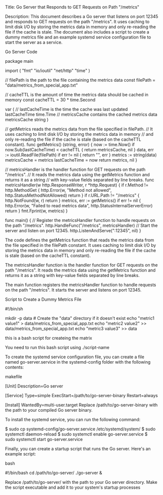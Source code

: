 Title: Go Server that Responds to GET Requests on Path "/metrics"

Description: This document describes a Go server that listens on port 12345 and responds to GET requests on the path "/metrics". It uses caching to limit disk I/O by storing the metrics data in memory and only re-reading the file if the cache is stale. The document also includes a script to create a dummy metrics file and an example systemd service configuration file to start the server as a service.

Go Server Code

package main

import (
	"fmt"
	"io/ioutil"
	"net/http"
	"time"
)

// filePath is the path to the file containing the metrics data
const filePath = "data/metrics_from_special_app.txt"

// cacheTTL is the amount of time the metrics data should be cached in memory
const cacheTTL = 30 * time.Second

var (
	// lastCacheTime is the time the cache was last updated
	lastCacheTime time.Time
	// metricsCache contains the cached metrics data
	metricsCache string
)

// getMetrics reads the metrics data from the file specified in filePath.
// It uses caching to limit disk I/O by storing the metrics data in memory
// and only re-reading the file if the cache is stale (based on the cacheTTL constant).
func getMetrics() (string, error) {
	now := time.Now()
	if now.Sub(lastCacheTime) < cacheTTL {
		return metricsCache, nil
	}
	data, err := ioutil.ReadFile(filePath)
	if err != nil {
		return "", err
	}
	metrics := string(data)
	metricsCache = metrics
	lastCacheTime = now
	return metrics, nil
}

// metricsHandler is the handler function for GET requests on the path "/metrics".
// It reads the metrics data using the getMetrics function and returns it as a string
// with key-value fields separated by line breaks.
func metricsHandler(w http.ResponseWriter, r *http.Request) {
	if r.Method != http.MethodGet {
		http.Error(w, "Method not allowed", http.StatusMethodNotAllowed)
		return
	}
	if r.URL.Path != "/metrics" {
		http.NotFound(w, r)
		return
	}
	metrics, err := getMetrics()
	if err != nil {
		http.Error(w, "Failed to read metrics data", http.StatusInternalServerError)
		return
	}
	fmt.Fprint(w, metrics)
}

func main() {
	// Register the metricsHandler function to handle requests on the path "/metrics".
	http.HandleFunc("/metrics", metricsHandler)
	// Start the server and listen on port 12345.
	http.ListenAndServe(":12345", nil)
}



The code defines the getMetrics function that reads the metrics data from the file specified in the filePath constant. It uses caching to limit disk I/O by storing the metrics data in memory and only re-reading the file if the cache is stale (based on the cacheTTL constant).


The metricsHandler function is the handler function for GET requests on the path "/metrics". It reads the metrics data using the getMetrics function and returns it as a string with key-value fields separated by line breaks.

The main function registers the metricsHandler function to handle requests on the path "/metrics". It starts the server and listens on port 12345.

Script to Create a Dummy Metrics File


#!/bin/sh

mkdir -p data  # Create the "data" directory if it doesn't exist
echo "metric1 value1" > data/metrics_from_special_app.txt
echo "metric2 value2" >> data/metrics_from_special_app.txt
echo "metric3 value3" >> data

this is a bash script for createing the matrix 

You need to run this bash script using ./script-name 


To create the systemd service configuration file, you can create a file named go-server.service in the systemd-config folder with the following contents:

makefile

[Unit]
Description=Go server

[Service]
Type=simple
ExecStart=/path/to/go-server-binary
Restart=always

[Install]
WantedBy=multi-user.target
Replace /path/to/go-server-binary with the path to your compiled Go server binary.

To install the systemd service, you can run the following command:


$ sudo cp systemd-config/go-server.service /etc/systemd/system/
$ sudo systemctl daemon-reload
$ sudo systemctl enable go-server.service
$ sudo systemctl start go-server.service

Finally, you can create a startup script that runs the Go server. Here's an example script:

bash

#!/bin/bash
cd /path/to/go-server/
./go-server &

Replace /path/to/go-server/ with the path to your Go server directory. Make the script executable and add it to your system's startup processes